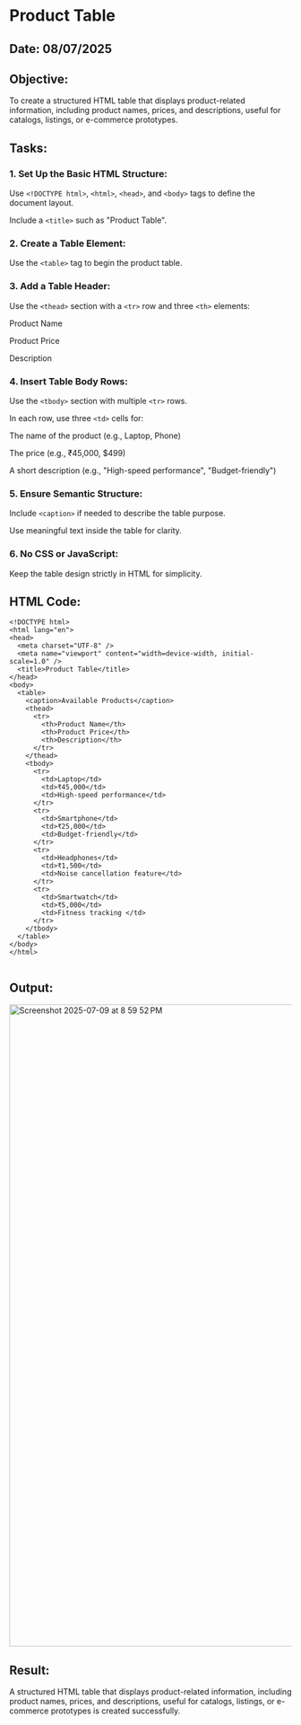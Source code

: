# Product Table
## Date: 08/07/2025
## Objective:

To create a structured HTML table that displays product-related information, including product names, prices, and descriptions, useful for catalogs, listings, or e-commerce prototypes.

## Tasks:

### 1. Set Up the Basic HTML Structure:

Use ```<!DOCTYPE html>```, ```<html>```, ```<head>```, and ```<body>``` tags to define the document layout.

Include a ```<title>``` such as "Product Table".

### 2. Create a Table Element:

Use the ```<table>``` tag to begin the product table.

### 3. Add a Table Header:

Use the ```<thead>``` section with a ```<tr>``` row and three ```<th>``` elements:

Product Name

Product Price

Description

### 4. Insert Table Body Rows:

Use the ```<tbody>``` section with multiple ```<tr>``` rows.

In each row, use three ```<td>``` cells for:

The name of the product (e.g., Laptop, Phone)

The price (e.g., ₹45,000, $499)

A short description (e.g., "High-speed performance", "Budget-friendly")

### 5. Ensure Semantic Structure:

Include ```<caption>``` if needed to describe the table purpose.

Use meaningful text inside the table for clarity.

### 6. No CSS or JavaScript:

Keep the table design strictly in HTML for simplicity.
## HTML Code:
```
<!DOCTYPE html>
<html lang="en">
<head>
  <meta charset="UTF-8" />
  <meta name="viewport" content="width=device-width, initial-scale=1.0" />
  <title>Product Table</title>
</head>
<body>
  <table>
    <caption>Available Products</caption>
    <thead>
      <tr>
        <th>Product Name</th>
        <th>Product Price</th>
        <th>Description</th>
      </tr>
    </thead>
    <tbody>
      <tr>
        <td>Laptop</td>
        <td>₹45,000</td>
        <td>High-speed performance</td>
      </tr>
      <tr>
        <td>Smartphone</td>
        <td>₹25,000</td>
        <td>Budget-friendly</td>
      </tr>
      <tr>
        <td>Headphones</td>
        <td>₹1,500</td>
        <td>Noise cancellation feature</td>
      </tr>
      <tr>
        <td>Smartwatch</td>
        <td>₹5,000</td>
        <td>Fitness tracking </td>
      </tr>
    </tbody>
  </table>
</body>
</html>


```
## Output:
<img width="1144" alt="Screenshot 2025-07-09 at 8 59 52 PM" src="https://github.com/user-attachments/assets/848da546-fe60-44a7-ad55-956f641aaf7f" />

## Result:
A structured HTML table that displays product-related information, including product names, prices, and descriptions, useful for catalogs, listings, or e-commerce prototypes is created successfully.
